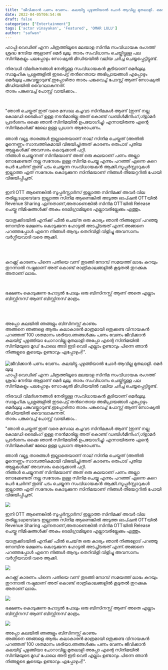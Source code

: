 ```yaml
---
title: "ജീവിക്കാൻ പണം വേണം. കലയിട്ടു പുഴുങ്ങിയാൽ ചോർ ആവില്ല മുതലാളി. ഒമർ ലുലു"
date: 2022-04-05T06:54:46
draft: false
categories: ["Entertainment"]
tags: ['actor vinayakan', 'Featured', 'OMAR LULU']
author: "safwan"
---
```


<!-- wp:paragraph -->
<p>ഹാപ്പി വെഡിങ് എന്ന ചിത്രത്തിലൂടെ മലയാള സിനിമ സംവിധായക രംഗത്ത് ശ്രദ്ധ നേടിയ ആളാണ് ഒമർ ലുലു. താരം സംവിധാനം ചെയ്തിട്ടുള്ള പല സിനിമകളും പലപ്പോഴും സോഷ്യൽ മീഡിയയിൽ വലിയ ചർച്ച ചെയ്യപ്പെട്ടിട്ടുണ്ട്.</p>
<!-- /wp:paragraph -->

<!-- wp:paragraph -->
<p> നിരവധി വിമർശനങ്ങൾ നേരിട്ടുള്ള സംവിധായകൻ കൂടിയാണ് ഒമർലുലു. സാമൂഹിക പ്രശ്നങ്ങളിൽ ഇടപെട്ട് തൻറെതായ അഭിപ്രായങ്ങൾ എപ്പോഴും ഒമർലുലു പങ്കുവയ്ക്കാറുണ്ട്.ഇപ്പോഴിതാ താരം പങ്കുവെച്ച് പോസ്റ്റ് ആണ് സോഷ്യൽ മീഡിയയിൽ വൈറലാകുന്നത്.<br />താരം പങ്കുവെച്ച് പോസ്റ്റ് വായിക്കാം..</p>
<!-- /wp:paragraph -->

<!-- wp:image {"id":328391,"sizeSlug":"large"} -->
<figure class="wp-block-image size-large"><img src="https://cdn.boolokam.com/articles/2022/04/images-1-2.jpeg" alt="" class="wp-image-328391"/></figure>
<!-- /wp:image -->

<!-- wp:paragraph -->
<p><br />"ഞാന്‍ ചെയ്തത് ഇത് വരെ മസാല കച്ചവട സിനിമകൾ ആണ് (ഇന്ന് നല്ല കോമഡി ടൈമിംഗ് ഉള്ള നടൻമാരില്ല അത് കൊണ്ട്‌ ഡബിൾമീനിംഗ്,ഗ്ളാമർ പ്രദർശനം ഒക്കെ ഞാന്‍ സിനിമയിൽ ഉപയോഗിച്ചു) എന്നായിരുന്നു എന്റെ സിനിമകൾക്ക് മേലെ ഉള്ള പ്രധാന ആരോപണം.<br /><br />ഞാന്‍ വല്ല്യ താരങ്ങൾ ഇല്ലാതെയാണ് നാല് സിനിമ ചെയ്തത് (അതിൽ മൂന്നെണ്ണം സാമ്പത്തികമായി വിജയിച്ചു)അത് കാരണം ഒരുപാട്‌ പുതിയ ആളുകൾക്ക്‌ അവസരം കൊടുക്കാൻ പറ്റി.<br />നിങ്ങൾ ചെയ്യുന്നത് സിനിമയാണ് അത് ഒരു കലയാണ് പണം അല്ലാ നോക്കേണ്ടത് നല്ല സന്ദേശം ഉള്ള സിനിമ ചെയ്യൂ എന്നും പറഞ്ഞ് എന്നെ കുറെ പേർ ചേർന്ന് തുണ്ട് പടം ചെയ്യുന്ന സംവിധായകൻ ആക്കി.സൂപ്പർസ്റ്റാറുകൾ ഇല്ലാത്ത ഏത് സന്ദേശം കൊടുക്കുന്ന സിനിമയാണ് നിങ്ങൾ തീയേറ്ററിൽ പോയി വിജയിപ്പിച്ചത്. </p>
<!-- /wp:paragraph -->

<!-- wp:image {"id":328392,"sizeSlug":"large"} -->
<figure class="wp-block-image size-large"><img src="https://cdn.boolokam.com/articles/2022/04/images-2-1.jpeg" alt="" class="wp-image-328392"/></figure>
<!-- /wp:image -->

<!-- wp:paragraph -->
<p>ഇനി OTT ആണെങ്കിൽ സൂപ്പർസ്റ്റാർസ് ഇല്ലാത്ത സിനിമക്ക് അവർ വില തരില്ല.superstars ഇല്ലാത്ത സിനിമ ആണെങ്കിൽ അടുത്ത ഓപ്ഷൻ OTTയിൽ Revenue Sharing എന്നതാണ്,അതാണെങ്കിൽ സിനിമ OTTയിൽ Release ചെയ്തു നിമിഷങ്ങൾക്ക് അകം ടെലിഗ്രാമിലൂടെ എല്ലാവരില്ലേക്കും എത്തും.<br /><br />യാത്രക്കിടയിൽ എനിക്ക് ഫീൽ ചെയ്‌ത ഒരു കാര്യം ഞാന്‍ നിങ്ങളോട്‌ പറഞ്ഞൂ നോമ്പിനു ഭക്ഷണം കൊടുക്കുന്ന ഹോട്ടൽ അടച്ചിടരുത് എന്ന്.അങ്ങനെ പറഞ്ഞപ്പോൾ എന്നെ നിങ്ങൾ ആദ്യം തെറിവിളി വിളിച്ചു അവസാനം വർഗ്ഗീയവാദി വരെ ആക്കി.</p>
<!-- /wp:paragraph -->

<!-- wp:image {"id":328394,"sizeSlug":"large"} -->
<figure class="wp-block-image size-large"><img src="https://cdn.boolokam.com/articles/2022/04/omar_lulu_-photo-2022_04_05_12_20.jpg" alt="" class="wp-image-328394"/></figure>
<!-- /wp:image -->

<!-- wp:paragraph -->
<p><br /><br />കറക്ക്റ്റ് കാരണം പിന്നെ പതിയെ വന്ന് തുടങ്ങി നോമ്പ് സമയത്ത് ലാഭം കുറയും തുറന്നാൽ നഷ്ടമാണ് അത് കൊണ്ട് രാത്രികാലങ്ങളിൽ കൂടുതൽ തുറക്കുക അതാണ് ലാഭം.</p>
<!-- /wp:paragraph -->

<!-- wp:image {"id":328396,"sizeSlug":"large"} -->
<figure class="wp-block-image size-large"><img src="https://cdn.boolokam.com/articles/2022/04/omar_lulu_-post-2022_04_04_13_57-819x1024.jpg" alt="" class="wp-image-328396"/></figure>
<!-- /wp:image -->

<!-- wp:paragraph -->
<p><br />ഭക്ഷണം കൊടുക്കുന്ന ഹോട്ടൽ പോലും ഒരു ബിസിനസ്സ് ആണ് അതെ എല്ലാം ബിസ്സിനസ്‌ ആണ് ബിസ്സിനസ്‌ മാത്രം.</p>
<!-- /wp:paragraph -->

<!-- wp:image {"id":328397,"sizeSlug":"large"} -->
<figure class="wp-block-image size-large"><img src="https://cdn.boolokam.com/articles/2022/04/omar_lulu_-post-2022_04_04_13_57-1-819x1024.jpg" alt="" class="wp-image-328397"/></figure>
<!-- /wp:image -->

<!-- wp:paragraph -->
<p><br /><br />അപ്പോ കലയിൽ ഞങ്ങളും ബിസിനസ്സ് കാണും<br />അങ്ങനെ ഞങ്ങളെ ആരും കലാകാരന്‍ മാത്രമായി ഒതുക്കണ്ട വിനായകൻ പറഞ്ഞത് 100 ശതമാനം ശരിയാ.ഞങ്ങൾക്കും പണം വേണം ജീവിക്കാന്‍ കലയിട്ട് പുഴുങ്ങിയാ ചോറാവില്ല മുതലാളി അപ്പോ എന്റെ സിനിമയിൽ സിനിമയുടെ മൂഡ് പോലെ അടി ഇടി വെടി എല്ലാം ഉണ്ടാവും പിന്നെ ഞാന്‍ നിങ്ങളുടെ കൂടെയും ഉണ്ടാവും എപ്പോഴും✌️".</p>
<!-- /wp:paragraph -->


![ജീവിക്കാൻ പണം വേണം. കലയിട്ടു പുഴുങ്ങിയാൽ ചോർ ആവില്ല മുതലാളി. ഒമർ ലുലു](https://cdn.boolokam.com/articles/2022/04/images-1-2.jpeg)ഹാപ്പി വെഡിങ് എന്ന ചിത്രത്തിലൂടെ മലയാള സിനിമ സംവിധായക രംഗത്ത് ശ്രദ്ധ നേടിയ ആളാണ് ഒമർ ലുലു. താരം സംവിധാനം ചെയ്തിട്ടുള്ള പല സിനിമകളും പലപ്പോഴും സോഷ്യൽ മീഡിയയിൽ വലിയ ചർച്ച ചെയ്യപ്പെട്ടിട്ടുണ്ട്.

നിരവധി വിമർശനങ്ങൾ നേരിട്ടുള്ള സംവിധായകൻ കൂടിയാണ് ഒമർലുലു. സാമൂഹിക പ്രശ്നങ്ങളിൽ ഇടപെട്ട് തൻറെതായ അഭിപ്രായങ്ങൾ എപ്പോഴും ഒമർലുലു പങ്കുവയ്ക്കാറുണ്ട്.ഇപ്പോഴിതാ താരം പങ്കുവെച്ച് പോസ്റ്റ് ആണ് സോഷ്യൽ മീഡിയയിൽ വൈറലാകുന്നത്.  
താരം പങ്കുവെച്ച് പോസ്റ്റ് വായിക്കാം..

  
"ഞാന്‍ ചെയ്തത് ഇത് വരെ മസാല കച്ചവട സിനിമകൾ ആണ് (ഇന്ന് നല്ല കോമഡി ടൈമിംഗ് ഉള്ള നടൻമാരില്ല അത് കൊണ്ട്‌ ഡബിൾമീനിംഗ്,ഗ്ളാമർ പ്രദർശനം ഒക്കെ ഞാന്‍ സിനിമയിൽ ഉപയോഗിച്ചു) എന്നായിരുന്നു എന്റെ സിനിമകൾക്ക് മേലെ ഉള്ള പ്രധാന ആരോപണം.  
  
ഞാന്‍ വല്ല്യ താരങ്ങൾ ഇല്ലാതെയാണ് നാല് സിനിമ ചെയ്തത് (അതിൽ മൂന്നെണ്ണം സാമ്പത്തികമായി വിജയിച്ചു)അത് കാരണം ഒരുപാട്‌ പുതിയ ആളുകൾക്ക്‌ അവസരം കൊടുക്കാൻ പറ്റി.  
നിങ്ങൾ ചെയ്യുന്നത് സിനിമയാണ് അത് ഒരു കലയാണ് പണം അല്ലാ നോക്കേണ്ടത് നല്ല സന്ദേശം ഉള്ള സിനിമ ചെയ്യൂ എന്നും പറഞ്ഞ് എന്നെ കുറെ പേർ ചേർന്ന് തുണ്ട് പടം ചെയ്യുന്ന സംവിധായകൻ ആക്കി.സൂപ്പർസ്റ്റാറുകൾ ഇല്ലാത്ത ഏത് സന്ദേശം കൊടുക്കുന്ന സിനിമയാണ് നിങ്ങൾ തീയേറ്ററിൽ പോയി വിജയിപ്പിച്ചത്. 

![](https://cdn.boolokam.com/articles/2022/04/images-2-1.jpeg)

ഇനി OTT ആണെങ്കിൽ സൂപ്പർസ്റ്റാർസ് ഇല്ലാത്ത സിനിമക്ക് അവർ വില തരില്ല.superstars ഇല്ലാത്ത സിനിമ ആണെങ്കിൽ അടുത്ത ഓപ്ഷൻ OTTയിൽ Revenue Sharing എന്നതാണ്,അതാണെങ്കിൽ സിനിമ OTTയിൽ Release ചെയ്തു നിമിഷങ്ങൾക്ക് അകം ടെലിഗ്രാമിലൂടെ എല്ലാവരില്ലേക്കും എത്തും.  
  
യാത്രക്കിടയിൽ എനിക്ക് ഫീൽ ചെയ്‌ത ഒരു കാര്യം ഞാന്‍ നിങ്ങളോട്‌ പറഞ്ഞൂ നോമ്പിനു ഭക്ഷണം കൊടുക്കുന്ന ഹോട്ടൽ അടച്ചിടരുത് എന്ന്.അങ്ങനെ പറഞ്ഞപ്പോൾ എന്നെ നിങ്ങൾ ആദ്യം തെറിവിളി വിളിച്ചു അവസാനം വർഗ്ഗീയവാദി വരെ ആക്കി.

![](https://cdn.boolokam.com/articles/2022/04/omar_lulu_-photo-2022_04_05_12_20.jpg)

  
  
കറക്ക്റ്റ് കാരണം പിന്നെ പതിയെ വന്ന് തുടങ്ങി നോമ്പ് സമയത്ത് ലാഭം കുറയും തുറന്നാൽ നഷ്ടമാണ് അത് കൊണ്ട് രാത്രികാലങ്ങളിൽ കൂടുതൽ തുറക്കുക അതാണ് ലാഭം.

![](https://cdn.boolokam.com/articles/2022/04/omar_lulu_-post-2022_04_04_13_57-819x1024.jpg)

  
ഭക്ഷണം കൊടുക്കുന്ന ഹോട്ടൽ പോലും ഒരു ബിസിനസ്സ് ആണ് അതെ എല്ലാം ബിസ്സിനസ്‌ ആണ് ബിസ്സിനസ്‌ മാത്രം.

![](https://cdn.boolokam.com/articles/2022/04/omar_lulu_-post-2022_04_04_13_57-1-819x1024.jpg)

  
  
അപ്പോ കലയിൽ ഞങ്ങളും ബിസിനസ്സ് കാണും  
അങ്ങനെ ഞങ്ങളെ ആരും കലാകാരന്‍ മാത്രമായി ഒതുക്കണ്ട വിനായകൻ പറഞ്ഞത് 100 ശതമാനം ശരിയാ.ഞങ്ങൾക്കും പണം വേണം ജീവിക്കാന്‍ കലയിട്ട് പുഴുങ്ങിയാ ചോറാവില്ല മുതലാളി അപ്പോ എന്റെ സിനിമയിൽ സിനിമയുടെ മൂഡ് പോലെ അടി ഇടി വെടി എല്ലാം ഉണ്ടാവും പിന്നെ ഞാന്‍ നിങ്ങളുടെ കൂടെയും ഉണ്ടാവും എപ്പോഴും✌️".
